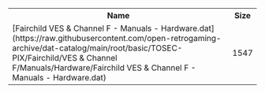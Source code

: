 <table>
<tr><th>Name</th><th>Size</th></tr>
<tr><td>
[Fairchild VES & Channel F - Manuals - Hardware.dat](https://raw.githubusercontent.com/open-retrogaming-archive/dat-catalog/main/root/basic/TOSEC-PIX/Fairchild/VES & Channel F/Manuals/Hardware/Fairchild VES & Channel F - Manuals - Hardware.dat)
</td><td>1547</td></tr>
</table>
